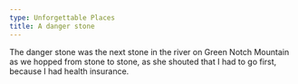 ```yaml
---
type: Unforgettable Places
title: A danger stone
---
```


The danger stone was the next stone in the river on Green Notch Mountain as we hopped from stone to stone, as she shouted that I had to go first, because I had health insurance.
